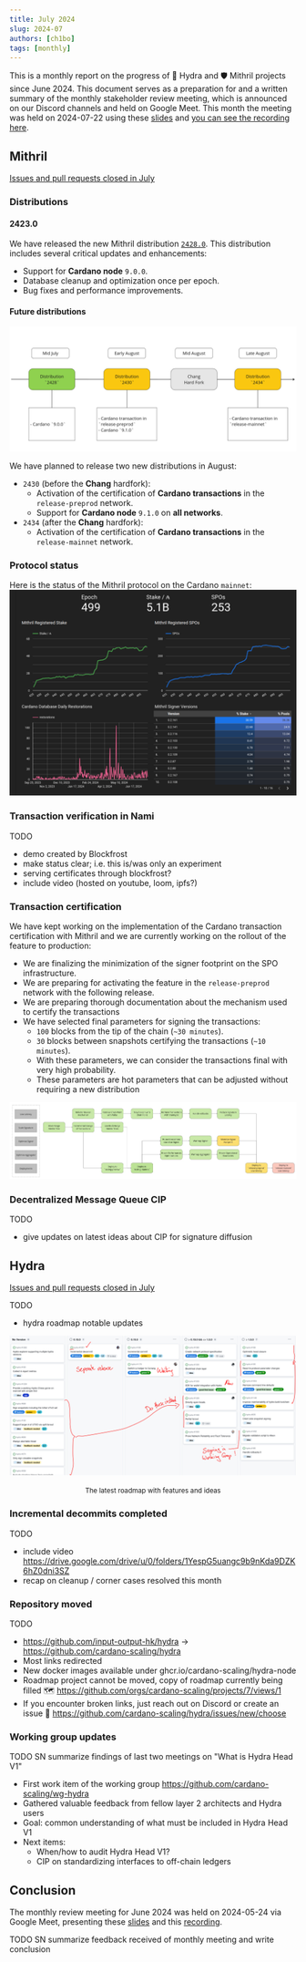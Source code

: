 ```yaml
---
title: July 2024
slug: 2024-07
authors: [ch1bo]
tags: [monthly]
---
```


This is a monthly report on the progress of 🐲 Hydra and 🛡 Mithril projects since June 2024. This document serves as a preparation for and a written summary of the monthly stakeholder review meeting, which is announced on our Discord channels and held on Google Meet. This month the meeting was held on 2024-07-22 using these [slides][slides] and [you can see the recording here][recording].

## Mithril

[Issues and pull requests closed in July](https://github.com/input-output-hk/mithril/issues?q=is%3Aclosed+sort%3Aupdated-desc+closed%3A2024-06-30..2024-07-31)

### Distributions

#### 2423.0

We have released the new Mithril distribution [`2428.0`](https://github.com/input-output-hk/mithril/releases/tag/2428.0). This distribution includes several critical updates and enhancements:
- Support for **Cardano node** `9.0.0`.
- Database cleanup and optimization once per epoch.
- Bug fixes and performance improvements.

#### Future distributions

![](img/2024-07-mithril-distributions.png)

We have planned to release two new distributions in August:
- `2430` (before the **Chang** hardfork):
  - Activation of the certification of **Cardano transactions** in the `release-preprod` network.
  - Support for **Cardano node** `9.1.0` on **all networks**.
- `2434` (after the **Chang** hardfork):
  - Activation of the certification of **Cardano transactions** in the `release-mainnet` network.

### Protocol status

Here is the status of the Mithril protocol on the Cardano `mainnet`:
![](img/2024-07-mithril-protocol-status.png)

### Transaction verification in Nami

TODO
- demo created by Blockfrost
- make status clear; i.e. this is/was only an experiment
- serving certificates through blockfrost?
- include video (hosted on youtube, loom, ipfs?)

### Transaction certification

We have kept working on the implementation of the Cardano transaction certification with Mithril and we are currently working on the rollout of the feature to production:

- We are finalizing the minimization of the signer footprint on the SPO infrastructure.
- We are preparing for activating the feature in the `release-preprod` network with the following release.
- We are preparing thorough documentation about the mechanism used to certify the transactions
- We have selected final parameters for signing the transactions:
  - `100` blocks from the tip of the chain (`~30 minutes`).
  - `30` blocks between snapshots certifying the transactions (`~10 minutes`).
  - With these parameters, we can consider the transactions final with very high probability.
  - These parameters are hot parameters that can be adjusted without requiring a new distribution

![](img/2024-07-mithril-cardano-tx-roadmap.jpg)

### Decentralized Message Queue CIP

TODO
- give updates on latest ideas about CIP for signature diffusion

## Hydra

[Issues and pull requests closed in July](https://github.com/cardano-scaling/hydra/issues?q=is%3Aclosed+sort%3Aupdated-desc+closed%3A2024-06-30..2024-07-31)

TODO
- hydra roadmap notable updates

![The roadmap with features and ideas](./img/2024-07-hydra-roadmap.jpg)
<small><center>The latest roadmap with features and ideas</center></small>

### Incremental decommits completed

TODO 
- include video https://drive.google.com/drive/u/0/folders/1YespG5uangc9b9nKda9DZK6hZ0dni3SZ
- recap on cleanup / corner cases resolved this month 

### Repository moved

TODO
- https://github.com/input-output-hk/hydra -> https://github.com/cardano-scaling/hydra
- Most links redirected
- New docker images available under ghcr.io/cardano-scaling/hydra-node
- Roadmap project cannot be moved, copy of roadmap currently being filled 🗺 https://github.com/orgs/cardano-scaling/projects/7/views/1
- If you encounter broken links, just reach out on Discord or create an issue 🙏 https://github.com/cardano-scaling/hydra/issues/new/choose 

### Working group updates

TODO SN summarize findings of last two meetings on "What is Hydra Head V1"

- First work item of the working group https://github.com/cardano-scaling/wg-hydra
- Gathered valuable feedback from fellow layer 2 architects and Hydra users
- Goal: common understanding of what must be included in Hydra Head V1
- Next items:
  - When/how to audit Hydra Head V1?
  - CIP on standardizing interfaces to off-chain ledgers

## Conclusion

The monthly review meeting for June 2024 was held on 2024-05-24 via Google Meet,
presenting these [slides][slides] and this [recording][recording].

TODO SN summarize feedback received of monthly meeting and write conclusion

[slides]: https://docs.google.com/presentation/d/17T18tNIJZPTiEfc2Psb1C6GRxt04hRNj16E5BiAML_I
[recording]: https://drive.google.com/file/d/1sXYt1MZJtrq1jARha-MGLMWVORvSUjEv
